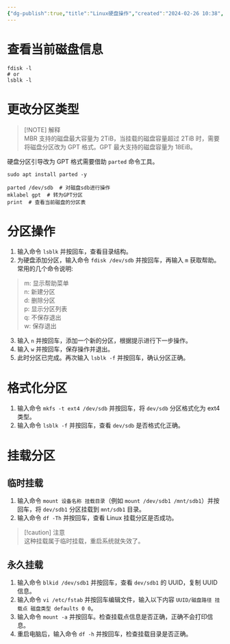 ```yaml
---
{"dg-publish":true,"title":"Linux硬盘操作","created":"2024-02-26 10:38","updated":"2024-02-26 10:38","tags":["linux"],"dg-path":"Tutorials/Linux硬盘操作.md","permalink":"/Tutorials/Linux硬盘操作/","dgPassFrontmatter":true,"noteIcon":"1"}
---
```


# 查看当前磁盘信息

```shell
fdisk -l
# or
lsblk -l
```

# 更改分区类型

> [!NOTE] 解释  
> MBR 支持的磁盘最大容量为 2TiB，当挂载的磁盘容量超过 2TiB 时，需要将磁盘分区改为 GPT 格式。GPT 最大支持的磁盘容量为 18EiB。

硬盘分区引导改为 GPT 格式需要借助 `parted` 命令工具。

```shell
sudo apt install parted -y

parted /dev/sdb  # 对磁盘sdb进行操作
mklabel gpt  # 转为GPT分区
print  # 查看当前磁盘的分区表
```

# 分区操作

1. 输入命令 `lsblk` 并按回车，查看目录结构。
2. 为硬盘添加分区，输入命令 `fdisk /dev/sdb` 并按回车，再输入 `m` 获取帮助。  
	常用的几个命令说明:  
> m: 显示帮助菜单  
> n: 新建分区  
> d: 删除分区  
> p: 显示分区列表  
> q: 不保存退出  
> w: 保存退出  
3. 输入 `n` 并按回车，添加一个新的分区，根据提示进行下一步操作。
4. 输入 `w` 并按回车，保存操作并退出。
5. 此时分区已完成。再次输入 `lsblk -f` 并按回车，确认分区正确。

# 格式化分区

1. 输入命令 `mkfs -t ext4 /dev/sdb` 并按回车，将 `dev/sdb` 分区格式化为 ext4 类型。
2. 输入命令 `lsblk -f` 并按回车，查看 `dev/sdb` 是否格式化正确。

# 挂载分区

## 临时挂载

1. 输入命令 `mount 设备名称 挂载目录`（例如 `mount /dev/sdb1 /mnt/sdb1`）并按回车，将 `dev/sdb1` 分区挂载到 `mnt/sdb1` 目录。
2. 输入命令 `df -Th` 并按回车，查看 Linux 挂载分区是否成功。

> [!caution] 注意  
> 这种挂载属于临时挂载，重启系统就失效了。

## 永久挂载

1. 输入命令 `blkid /dev/sdb1` 并按回车，查看 `dev/sdb1` 的 UUID，复制 UUID 信息。
2. 输入命令 `vi /etc/fstab` 并按回车编辑文件，输入以下内容 `UUID/磁盘路径 挂载点 磁盘类型 defaults 0 0`。
3. 输入命令 `mount -a` 并按回车。检查挂载点信息是否正确，正确不会打印信息。
4. 重启电脑后，输入命令 `df -h` 并按回车，检查挂载目录是否正确。